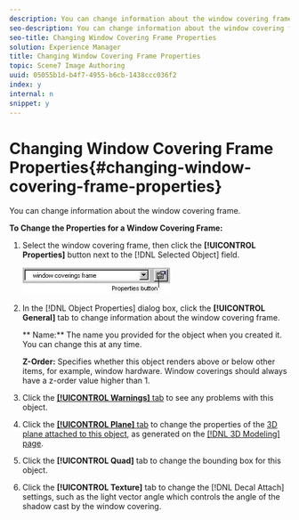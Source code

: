 ```yaml
---
description: You can change information about the window covering frame.
seo-description: You can change information about the window covering frame.
seo-title: Changing Window Covering Frame Properties
solution: Experience Manager
title: Changing Window Covering Frame Properties
topic: Scene7 Image Authoring
uuid: 05055b1d-b4f7-4955-b6cb-1438ccc036f2
index: y
internal: n
snippet: y
---
```


# Changing Window Covering Frame Properties{#changing-window-covering-frame-properties}

You can change information about the window covering frame.

 **To Change the Properties for a Window Covering Frame:** 

1. Select the window covering frame, then click the **[!UICONTROL Properties]** button next to the [!DNL Selected Object] field.

   ![Step Info](assets/wc_prop.png)

1. In the [!DNL Object Properties] dialog box, click the **[!UICONTROL General]** tab to change information about the window covering frame.

   ** Name:** The name you provided for the object when you created it. You can change this at any time.

   **Z-Order:** Specifies whether this object renders above or below other items, for example, window hardware. Window coverings should always have a z-order value higher than 1. 

1. Click the [ **[!UICONTROL Warnings]** tab](../../../c-vat-obj-pg/c-vat-abt-obj-prop/c-vat-app-obj-prop/c-vat-warning-tab.md#concept-a4134befdef446a9bb4f5fbb3f9b27d1) to see any problems with this object.
1. Click the [ **[!UICONTROL Plane]** tab](../../../c-vat-obj-pg/c-vat-abt-obj-prop/c-vat-app-obj-prop/c-vat-plane-tab-3d-obj.md#concept-e0addb7f0f8f48678bf3b09bbf74f67c) to change the properties of the [3D plane attached to this object](../../../c-vat-obj-pg/c-vat-abt-obj-pg/t-vat-assign-obj.md#task-e8ad247824b24fb0b05e115df24c45b6), as generated on the [ [!DNL 3D Modeling] page](../../../c-vat-3d-mod-pg/c-vat-abt-3d-mod-pg/c-vat-abt-3d-mod-pg.md#concept-93553c563c534d839a5cf0f2aafa70ee).
1. Click the **[!UICONTROL Quad]** tab to change the bounding box for this object.
1. Click the **[!UICONTROL Texture]** tab to change the [!DNL Decal Attach] settings, such as the light vector angle which controls the angle of the shadow cast by the window covering.
